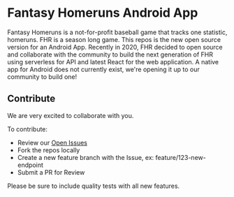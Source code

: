 # Fantasy Homeruns Android App
Fantasy Homeruns is a not-for-profit baseball game that tracks one statistic, homeruns.  FHR is a season long game.   This repos is the new open source version for an Android App.  Recently in 2020, FHR decided to open source and collaborate with the community to build the next generation of FHR using serverless for API and latest React for the web application.  A native app for Android does not currently exist, we're opening it up to our community to build one!

## Contribute
We are very excited to collaborate with you.

To contribute:
* Review our [Open Issues](https://github.com/Fantasy-Homeruns/fhr-api/issues)
* Fork the repos locally
* Create a new feature branch with the Issue, ex: feature/123-new-endpoint
* Submit a PR for Review

Please be sure to include quality tests with all new features.
